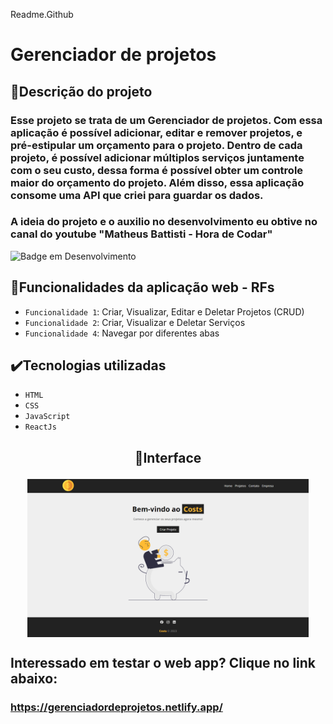 Readme.Github

# Gerenciador de projetos

## 📱Descrição do projeto

### Esse projeto se trata de um Gerenciador de projetos. Com essa aplicação é possível adicionar, editar e remover projetos, e pré-estipular um orçamento para o projeto. Dentro de cada projeto, é possível adicionar múltiplos serviços juntamente com o seu custo, dessa forma é possível obter um controle maior do orçamento do projeto. Além disso, essa aplicação consome uma API que criei para guardar os dados.

### A ideia do projeto e o auxilio no desenvolvimento eu obtive no canal do youtube "Matheus Battisti - Hora de Codar"

![Badge em Desenvolvimento](http://img.shields.io/static/v1?label=STATUS&message=EM%20DESENVOLVIMENTO&color=GREEN&style=for-the-badge)

## 🔨Funcionalidades da aplicação web - RFs

- `Funcionalidade 1`: Criar, Visualizar, Editar e Deletar Projetos (CRUD)
- `Funcionalidade 2`: Criar, Visualizar e Deletar Serviços
- `Funcionalidade 4`: Navegar por diferentes abas

## ✔️Tecnologias utilizadas

- `HTML`
- `CSS`
- `JavaScript`
- `ReactJs`

## <p align="center">📱Interface</p>

<p align="center">
<img src="/src/img/interfaceCosts.png" width="450px" align="center">
</p>

## Interessado em testar o web app? Clique no link abaixo:
### https://gerenciadordeprojetos.netlify.app/